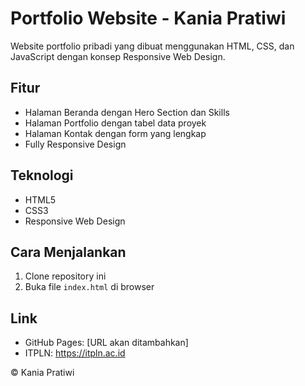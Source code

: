 # Portfolio Website - Kania Pratiwi

Website portfolio pribadi yang dibuat menggunakan HTML, CSS, dan JavaScript dengan konsep Responsive Web Design.

## Fitur
- Halaman Beranda dengan Hero Section dan Skills
- Halaman Portfolio dengan tabel data proyek
- Halaman Kontak dengan form yang lengkap
- Fully Responsive Design

## Teknologi
- HTML5
- CSS3
- Responsive Web Design

## Cara Menjalankan
1. Clone repository ini
2. Buka file `index.html` di browser

## Link
- GitHub Pages: [URL akan ditambahkan]
- ITPLN: https://itpln.ac.id

© Kania Pratiwi
